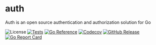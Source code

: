 # auth
Auth is an open source authentication and authorization solution for Go


![License](https://img.shields.io/badge/license-MIT-green.svg)
[![Tests](https://github.com/yaitoo/auth/actions/workflows/tests.yml/badge.svg)](https://github.com/yaitoo/auth/actions/workflows/tests.yml)
[![Go Reference](https://pkg.go.dev/badge/github.com/yaitoo/auth.svg)](https://pkg.go.dev/github.com/yaitoo/auth)
[![Codecov](https://codecov.io/gh/yaitoo/auth/branch/main/graph/badge.svg)](https://codecov.io/gh/yaitoo/auth)
[![GitHub Release](https://img.shields.io/github/v/release/yaitoo/auth)](https://github.com/yaitoo/auth/blob/main/CHANGELOG.md)
[![Go Report Card](https://goreportcard.com/badge/yaitoo/auth)](http://goreportcard.com/report/yaitoo/auth)
